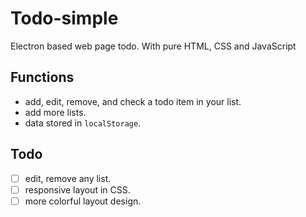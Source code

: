 # Todo-simple
Electron based web page todo. With pure HTML, CSS and JavaScript

## Functions
- add, edit, remove, and check a todo item in your list.
- add more lists.
- data stored in `localStorage`.

## Todo

- [ ] edit, remove any list.
- [ ] responsive layout in CSS.
- [ ] more colorful layout design.
